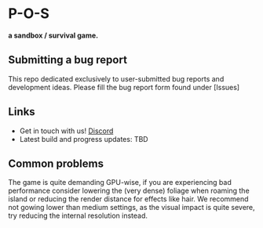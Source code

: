 # P-O-S

**a sandbox / survival game.**


## Submitting a bug report

This repo dedicated exclusively to user-submitted bug reports and development ideas. Please fill the bug report form found under [Issues]

## Links

* Get in touch with us! [Discord](https://discord.gg/sGTbBTE)
* Latest build and progress updates: TBD


## Common problems

The game is quite demanding GPU-wise, if you are experiencing bad performance consider lowering the (very dense) foliage when roaming the island or reducing the render distance for effects like hair. We recommend not gowing lower than medium settings, as the visual impact is quite severe, try reducing the internal resolution instead.
